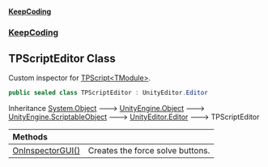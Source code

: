 #### [KeepCoding](index.md 'index')
### [KeepCoding](KeepCoding.md 'KeepCoding')
## TPScriptEditor Class
Custom inspector for [TPScript&lt;TModule&gt;](KeepCoding_TPScript_TModule_.md 'KeepCoding.TPScript&lt;TModule&gt;').   
```csharp
public sealed class TPScriptEditor : UnityEditor.Editor
```

Inheritance [System.Object](https://docs.microsoft.com/en-us/dotnet/api/System.Object 'System.Object') &#129106; [UnityEngine.Object](https://docs.microsoft.com/en-us/dotnet/api/UnityEngine.Object 'UnityEngine.Object') &#129106; [UnityEngine.ScriptableObject](https://docs.microsoft.com/en-us/dotnet/api/UnityEngine.ScriptableObject 'UnityEngine.ScriptableObject') &#129106; [UnityEditor.Editor](https://docs.microsoft.com/en-us/dotnet/api/UnityEditor.Editor 'UnityEditor.Editor') &#129106; TPScriptEditor  

| Methods | |
| :--- | :--- |
| [OnInspectorGUI()](KeepCoding_TPScriptEditor_OnInspectorGUI().md 'KeepCoding.TPScriptEditor.OnInspectorGUI()') | Creates the force solve buttons.<br/> |
